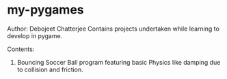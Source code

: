 my-pygames
==========
Author: Debojeet Chatterjee
Contains projects undertaken while learning to develop in pygame.

Contents:

1) Bouncing Soccer Ball program featuring basic Physics like damping due to collision and friction.
